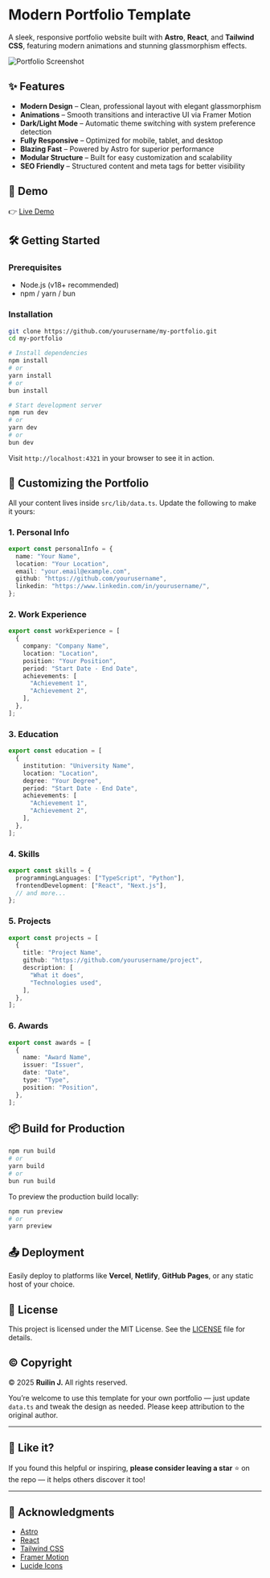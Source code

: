 # Modern Portfolio Template

A sleek, responsive portfolio website built with **Astro**, **React**, and **Tailwind CSS**, featuring modern animations and stunning glassmorphism effects.

![Portfolio Screenshot](https://github.com/user-attachments/assets/4f2466f1-1ebe-4cbe-857c-40eccd63c384)

## ✨ Features

- **Modern Design** – Clean, professional layout with elegant glassmorphism
- **Animations** – Smooth transitions and interactive UI via Framer Motion
- **Dark/Light Mode** – Automatic theme switching with system preference detection
- **Fully Responsive** – Optimized for mobile, tablet, and desktop
- **Blazing Fast** – Powered by Astro for superior performance
- **Modular Structure** – Built for easy customization and scalability
- **SEO Friendly** – Structured content and meta tags for better visibility

## 🚀 Demo

👉 [Live Demo](https://rishilol.vercel.app/)

## 🛠 Getting Started

### Prerequisites

- Node.js (v18+ recommended)
- npm / yarn / bun

### Installation

```bash
git clone https://github.com/yourusername/my-portfolio.git
cd my-portfolio

# Install dependencies
npm install
# or
yarn install
# or
bun install

# Start development server
npm run dev
# or
yarn dev
# or
bun dev
```

Visit `http://localhost:4321` in your browser to see it in action.

## 🧩 Customizing the Portfolio

All your content lives inside `src/lib/data.ts`. Update the following to make it yours:

### 1. Personal Info

```ts
export const personalInfo = {
  name: "Your Name",
  location: "Your Location",
  email: "your.email@example.com",
  github: "https://github.com/yourusername",
  linkedin: "https://www.linkedin.com/in/yourusername/",
};
```

### 2. Work Experience

```ts
export const workExperience = [
  {
    company: "Company Name",
    location: "Location",
    position: "Your Position",
    period: "Start Date - End Date",
    achievements: [
      "Achievement 1",
      "Achievement 2",
    ],
  },
];
```

### 3. Education

```ts
export const education = [
  {
    institution: "University Name",
    location: "Location",
    degree: "Your Degree",
    period: "Start Date - End Date",
    achievements: [
      "Achievement 1",
      "Achievement 2",
    ],
  },
];
```

### 4. Skills

```ts
export const skills = {
  programmingLanguages: ["TypeScript", "Python"],
  frontendDevelopment: ["React", "Next.js"],
  // and more...
};
```

### 5. Projects

```ts
export const projects = [
  {
    title: "Project Name",
    github: "https://github.com/yourusername/project",
    description: [
      "What it does",
      "Technologies used",
    ],
  },
];
```

### 6. Awards

```ts
export const awards = [
  {
    name: "Award Name",
    issuer: "Issuer",
    date: "Date",
    type: "Type",
    position: "Position",
  },
];
```

## 📦 Build for Production

```bash
npm run build
# or
yarn build
# or
bun run build
```

To preview the production build locally:

```bash
npm run preview
# or
yarn preview
```

## 📤 Deployment

Easily deploy to platforms like **Vercel**, **Netlify**, **GitHub Pages**, or any static host of your choice.

## 📝 License

This project is licensed under the MIT License. See the [LICENSE](LICENSE) file for details.

## ©️ Copyright

© 2025 **Ruilin J.** All rights reserved.

You’re welcome to use this template for your own portfolio — just update `data.ts` and tweak the design as needed. Please keep attribution to the original author.

---

## 🌟 Like it?

If you found this helpful or inspiring, **please consider leaving a star** ⭐ on the repo — it helps others discover it too!

---

## 🙏 Acknowledgments

- [Astro](https://astro.build/)
- [React](https://reactjs.org/)
- [Tailwind CSS](https://tailwindcss.com/)
- [Framer Motion](https://www.framer.com/motion/)
- [Lucide Icons](https://lucide.dev/)

